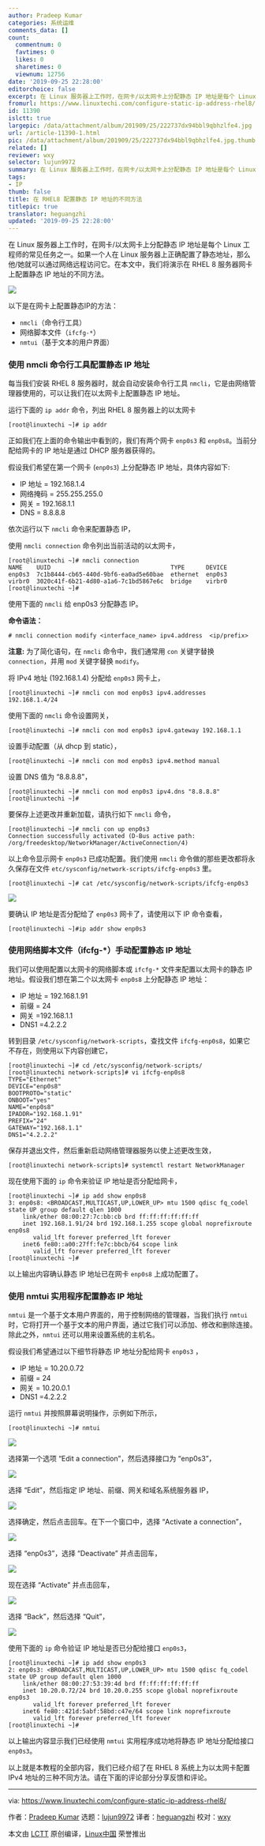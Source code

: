 ```yaml
---
author: Pradeep Kumar
categories: 系统运维
comments_data: []
count:
  commentnum: 0
  favtimes: 0
  likes: 0
  sharetimes: 0
  viewnum: 12756
date: '2019-09-25 22:28:00'
editorchoice: false
excerpt: 在 Linux 服务器上工作时，在网卡/以太网卡上分配静态 IP 地址是每个 Linux 工程师的常见任务之一。
fromurl: https://www.linuxtechi.com/configure-static-ip-address-rhel8/
id: 11390
islctt: true
largepic: /data/attachment/album/201909/25/222737dx94bbl9qbhzlfe4.jpg
url: /article-11390-1.html
pic: /data/attachment/album/201909/25/222737dx94bbl9qbhzlfe4.jpg.thumb.jpg
related: []
reviewer: wxy
selector: lujun9972
summary: 在 Linux 服务器上工作时，在网卡/以太网卡上分配静态 IP 地址是每个 Linux 工程师的常见任务之一。
tags:
- IP
thumb: false
title: 在 RHEL8 配置静态 IP 地址的不同方法
titlepic: true
translator: heguangzhi
updated: '2019-09-25 22:28:00'
---
```


在 Linux 服务器上工作时，在网卡/以太网卡上分配静态 IP 地址是每个 Linux 工程师的常见任务之一。如果一个人在 Linux 服务器上正确配置了静态地址，那么他/她就可以通过网络远程访问它。在本文中，我们将演示在 RHEL 8 服务器网卡上配置静态 IP 地址的不同方法。


![](/data/attachment/album/201909/25/222737dx94bbl9qbhzlfe4.jpg)


以下是在网卡上配置静态IP的方法：


* `nmcli`（命令行工具）
* 网络脚本文件（`ifcfg-*`）
* `nmtui`（基于文本的用户界面）


### 使用 nmcli 命令行工具配置静态 IP 地址


每当我们安装 RHEL 8 服务器时，就会自动安装命令行工具 `nmcli`，它是由网络管理器使用的，可以让我们在以太网卡上配置静态 IP 地址。


运行下面的 `ip addr` 命令，列出 RHEL 8 服务器上的以太网卡



```
[root@linuxtechi ~]# ip addr
```

正如我们在上面的命令输出中看到的，我们有两个网卡 `enp0s3` 和 `enp0s8`。当前分配给网卡的 IP 地址是通过 DHCP 服务器获得的。


假设我们希望在第一个网卡 (`enp0s3`) 上分配静态 IP 地址，具体内容如下:


* IP 地址 = 192.168.1.4
* 网络掩码 = 255.255.255.0
* 网关 = 192.168.1.1
* DNS = 8.8.8.8


依次运行以下 `nmcli` 命令来配置静态 IP，


使用 `nmcli connection` 命令列出当前活动的以太网卡，



```
[root@linuxtechi ~]# nmcli connection
NAME    UUID                                  TYPE      DEVICE
enp0s3  7c1b8444-cb65-440d-9bf6-ea0ad5e60bae  ethernet  enp0s3
virbr0  3020c41f-6b21-4d80-a1a6-7c1bd5867e6c  bridge    virbr0
[root@linuxtechi ~]#
```

使用下面的 `nmcli` 给 enp0s3 分配静态 IP。


**命令语法：**



```
# nmcli connection modify <interface_name> ipv4.address  <ip/prefix>
```

**注意:** 为了简化语句，在 `nmcli` 命令中，我们通常用 `con` 关键字替换 `connection`，并用 `mod` 关键字替换 `modify`。


将 IPv4 地址 (192.168.1.4) 分配给 `enp0s3` 网卡上，



```
[root@linuxtechi ~]# nmcli con mod enp0s3 ipv4.addresses 192.168.1.4/24
```

使用下面的 `nmcli` 命令设置网关，



```
[root@linuxtechi ~]# nmcli con mod enp0s3 ipv4.gateway 192.168.1.1
```

设置手动配置（从 dhcp 到 static），



```
[root@linuxtechi ~]# nmcli con mod enp0s3 ipv4.method manual
```

设置 DNS 值为 “8.8.8.8”，



```
[root@linuxtechi ~]# nmcli con mod enp0s3 ipv4.dns "8.8.8.8"
[root@linuxtechi ~]#
```

要保存上述更改并重新加载，请执行如下 `nmcli` 命令，



```
[root@linuxtechi ~]# nmcli con up enp0s3
Connection successfully activated (D-Bus active path: /org/freedesktop/NetworkManager/ActiveConnection/4)
```

以上命令显示网卡 `enp0s3` 已成功配置。我们使用 `nmcli` 命令做的那些更改都将永久保存在文件 `etc/sysconfig/network-scripts/ifcfg-enp0s3` 里。



```
[root@linuxtechi ~]# cat /etc/sysconfig/network-scripts/ifcfg-enp0s3
```

![](/data/attachment/album/201909/25/223405resufmm3ujr9ucnm.jpg)


要确认 IP 地址是否分配给了 `enp0s3` 网卡了，请使用以下 IP 命令查看，



```
[root@linuxtechi ~]#ip addr show enp0s3
```

### 使用网络脚本文件（ifcfg-\*）手动配置静态 IP 地址


我们可以使用配置以太网卡的网络脚本或 `ifcfg-*` 文件来配置以太网卡的静态 IP 地址。假设我们想在第二个以太网卡 `enp0s8` 上分配静态 IP 地址：


* IP 地址 = 192.168.1.91
* 前缀 = 24
* 网关 =192.168.1.1
* DNS1 =4.2.2.2


转到目录 `/etc/sysconfig/network-scripts`，查找文件 `ifcfg-enp0s8`，如果它不存在，则使用以下内容创建它，



```
[root@linuxtechi ~]# cd /etc/sysconfig/network-scripts/
[root@linuxtechi network-scripts]# vi ifcfg-enp0s8
TYPE="Ethernet"
DEVICE="enp0s8"
BOOTPROTO="static"
ONBOOT="yes"
NAME="enp0s8"
IPADDR="192.168.1.91"
PREFIX="24"
GATEWAY="192.168.1.1"
DNS1="4.2.2.2"
```

保存并退出文件，然后重新启动网络管理器服务以使上述更改生效，



```
[root@linuxtechi network-scripts]# systemctl restart NetworkManager
```

现在使用下面的 `ip` 命令来验证 IP 地址是否分配给网卡，



```
[root@linuxtechi ~]# ip add show enp0s8
3: enp0s8: <BROADCAST,MULTICAST,UP,LOWER_UP> mtu 1500 qdisc fq_codel state UP group default qlen 1000
    link/ether 08:00:27:7c:bb:cb brd ff:ff:ff:ff:ff:ff
    inet 192.168.1.91/24 brd 192.168.1.255 scope global noprefixroute enp0s8
       valid_lft forever preferred_lft forever
    inet6 fe80::a00:27ff:fe7c:bbcb/64 scope link
       valid_lft forever preferred_lft forever
[root@linuxtechi ~]#
```

以上输出内容确认静态 IP 地址已在网卡 `enp0s8` 上成功配置了。


### 使用 nmtui 实用程序配置静态 IP 地址


`nmtui` 是一个基于文本用户界面的，用于控制网络的管理器，当我们执行 `nmtui` 时，它将打开一个基于文本的用户界面，通过它我们可以添加、修改和删除连接。除此之外，`nmtui` 还可以用来设置系统的主机名。


假设我们希望通过以下细节将静态 IP 地址分配给网卡 `enp0s3` ，


* IP 地址 = 10.20.0.72
* 前缀 = 24
* 网关 = 10.20.0.1
* DNS1 =4.2.2.2


运行 `nmtui` 并按照屏幕说明操作，示例如下所示，



```
[root@linuxtechi ~]# nmtui
```

![](/data/attachment/album/201909/25/223430jpikvncdovq7ov7a.jpg)


选择第一个选项 “Edit a connection”，然后选择接口为 “enp0s3”，


![](/data/attachment/album/201909/25/223452dk23z2ok0l2v85c2.jpg)


选择 “Edit”，然后指定 IP 地址、前缀、网关和域名系统服务器 IP，


![](/data/attachment/album/201909/25/223519n3eyh7nsbxbfhdyz.jpg)


选择确定，然后点击回车。在下一个窗口中，选择 “Activate a connection”，


![](/data/attachment/album/201909/25/223542lxmdivknodlb87n8.jpg)


选择 “enp0s3”，选择 “Deactivate” 并点击回车，


![](/data/attachment/album/201909/25/223610n54cbdsbps55dsz4.jpg)


现在选择 “Activate” 并点击回车，


![](/data/attachment/album/201909/25/223654yr0lpwylyg902r98.jpg)


选择 “Back”，然后选择 “Quit”，


![](/data/attachment/album/201909/25/223716mazhfggoi3ajkkz0.jpg)


使用下面的 `ip` 命令验证 IP 地址是否已分配给接口 `enp0s3`，



```
[root@linuxtechi ~]# ip add show enp0s3
2: enp0s3: <BROADCAST,MULTICAST,UP,LOWER_UP> mtu 1500 qdisc fq_codel state UP group default qlen 1000
    link/ether 08:00:27:53:39:4d brd ff:ff:ff:ff:ff:ff
    inet 10.20.0.72/24 brd 10.20.0.255 scope global noprefixroute enp0s3
       valid_lft forever preferred_lft forever
    inet6 fe80::421d:5abf:58bd:c47e/64 scope link noprefixroute
       valid_lft forever preferred_lft forever
[root@linuxtechi ~]#
```

以上输出内容显示我们已经使用 `nmtui` 实用程序成功地将静态 IP 地址分配给接口 `enp0s3`。


以上就是本教程的全部内容，我们已经介绍了在 RHEL 8 系统上为以太网卡配置 IPv4 地址的三种不同方法。请在下面的评论部分分享反馈和评论。




---


via: <https://www.linuxtechi.com/configure-static-ip-address-rhel8/>


作者：[Pradeep Kumar](https://www.linuxtechi.com/author/pradeep/) 选题：[lujun9972](https://github.com/lujun9972) 译者：[heguangzhi](https://github.com/heguangzhi) 校对：[wxy](https://github.com/wxy)


本文由 [LCTT](https://github.com/LCTT/TranslateProject) 原创编译，[Linux中国](https://linux.cn/) 荣誉推出